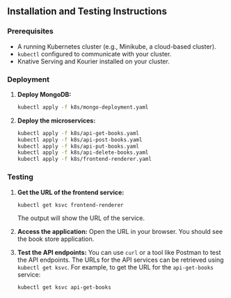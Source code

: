 ## Installation and Testing Instructions

### Prerequisites

* A running Kubernetes cluster (e.g., Minikube, a cloud-based cluster).
* `kubectl` configured to communicate with your cluster.
* Knative Serving and Kourier installed on your cluster.

### Deployment

1.  **Deploy MongoDB:**
    ```bash
    kubectl apply -f k8s/mongo-deployment.yaml
    ```

2.  **Deploy the microservices:**
    ```bash
    kubectl apply -f k8s/api-get-books.yaml
    kubectl apply -f k8s/api-post-books.yaml
    kubectl apply -f k8s/api-put-books.yaml
    kubectl apply -f k8s/api-delete-books.yaml
    kubectl apply -f k8s/frontend-renderer.yaml
    ```

### Testing

1.  **Get the URL of the frontend service:**
    ```bash
    kubectl get ksvc frontend-renderer
    ```
    The output will show the URL of the service.

2.  **Access the application:**
    Open the URL in your browser. You should see the book store application.

3.  **Test the API endpoints:**
    You can use `curl` or a tool like Postman to test the API endpoints. The URLs for the API services can be retrieved using `kubectl get ksvc`. For example, to get the URL for the `api-get-books` service:
    ```bash
    kubectl get ksvc api-get-books
    ```
